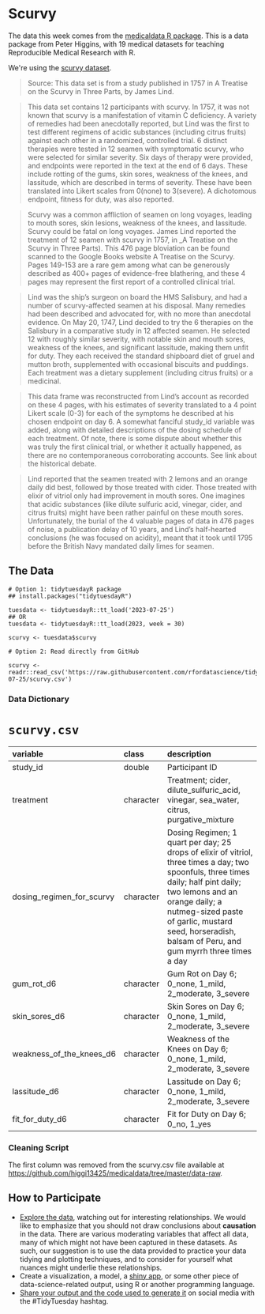 # Scurvy 

The data this week comes from the [medicaldata R package](https://higgi13425.github.io/medicaldata/). This is a data package from Peter Higgins, with 19 medical datasets for teaching Reproducible Medical Research with R.

We're using the [scurvy dataset](https://htmlpreview.github.io/?https://github.com/higgi13425/medicaldata/blob/master/man/description_docs/scurvy_desc.html). 

> Source: This data set is from a study published in 1757 in A Treatise on the Scurvy in Three Parts, by James Lind.

> This data set contains 12 participants with scurvy. In 1757, it was not known that scurvy is a manifestation of vitamin C deficiency. A variety of remedies had been anecdotally reported, but Lind was the first to test different regimens of acidic substances (including citrus fruits) against each other in a randomized, controlled trial. 6 distinct therapies were tested in 12 seamen with symptomatic scurvy, who were selected for similar severity. Six days of therapy were provided, and endpoints were reported in the text at the end of 6 days. These include rotting of the gums, skin sores, weakness of the knees, and lassitude, which are described in terms of severity. These have been translated into Likert scales from 0(none) to 3(severe). A dichotomous endpoint, fitness for duty, was also reported.

> Scurvy was a common affliction of seamen on long voyages, leading to mouth sores, skin lesions, weakness of the knees, and lassitude. Scurvy could be fatal on long voyages. James Lind reported the treatment of 12 seamen with scurvy in 1757, in _A Treatise on the Scurvy in Three Parts). This 476 page bloviation can be found scanned to the Google Books website A Treatise on the Scurvy. Pages 149-153 are a rare gem among what can be generously described as 400+ pages of evidence-free blathering, and these 4 pages may represent the first report of a controlled clinical trial.

> Lind was the ship’s surgeon on board the HMS Salisbury, and had a number of scurvy-affected seamen at his disposal. Many remedies had been described and advocated for, with no more than anecdotal evidence. On May 20, 1747, Lind decided to try the 6 therapies on the Salisbury in a comparative study in 12 affected seamen. He selected 12 with roughly similar severity, with notable skin and mouth sores, weakness of the knees, and significant lassitude, making them unfit for duty. They each received the standard shipboard diet of gruel and mutton broth, supplemented with occasional biscuits and puddings. Each treatment was a dietary supplement (including citrus fruits) or a medicinal.

> This data frame was reconstructed from Lind’s account as recorded on these 4 pages, with his estimates of severity translated to a 4 point Likert scale (0-3) for each of the symptoms he described at his chosen endpoint on day 6. A somewhat fanciful study_id variable was added, along with detailed descriptions of the dosing schedule of each treatment. Of note, there is some dispute about whether this was truly the first clinical trial, or whether it actually happened, as there are no contemporaneous corroborating accounts. See link about the historical debate.

> Lind reported that the seamen treated with 2 lemons and an orange daily did best, followed by those treated with cider. Those treated with elixir of vitriol only had improvement in mouth sores. One imagines that acidic substances (like dilute sulfuric acid, vinegar, cider, and citrus fruits) might have been rather painful on these mouth sores. Unfortunately, the burial of the 4 valuable pages of data in 476 pages of noise, a publication delay of 10 years, and Lind’s half-hearted conclusions (he was focused on acidity), meant that it took until 1795 before the British Navy mandated daily limes for seamen.

## The Data

```{r}
# Option 1: tidytuesdayR package 
## install.packages("tidytuesdayR")

tuesdata <- tidytuesdayR::tt_load('2023-07-25')
## OR
tuesdata <- tidytuesdayR::tt_load(2023, week = 30)

scurvy <- tuesdata$scurvy

# Option 2: Read directly from GitHub

scurvy <- readr::read_csv('https://raw.githubusercontent.com/rfordatascience/tidytuesday/master/data/2023/2023-07-25/scurvy.csv')
```

### Data Dictionary

# `scurvy.csv`

|variable                  |class     |description               |
|:-------------------------|:---------|:-------------------------|
|study_id                  |double    |Participant ID                 |
|treatment                 |character |Treatment; cider, dilute_sulfuric_acid, vinegar, sea_water, citrus, purgative_mixture                |
|dosing_regimen_for_scurvy |character |Dosing Regimen; 1 quart per day; 25 drops of elixir of vitriol, three times a day; two spoonfuls, three times daily; half pint daily; two lemons and an orange daily; a nutmeg-sized paste of garlic, mustard seed, horseradish, balsam of Peru, and gum myrrh three times a day |
|gum_rot_d6                |character |Gum Rot on Day 6; 0_none, 1_mild, 2_moderate, 3_severe             |
|skin_sores_d6             |character |Skin Sores on Day 6; 0_none, 1_mild, 2_moderate, 3_severe            |
|weakness_of_the_knees_d6  |character |Weakness of the Knees on Day 6; 0_none, 1_mild, 2_moderate, 3_severe  |
|lassitude_d6              |character |Lassitude on Day 6; 0_none, 1_mild, 2_moderate, 3_severe            |
|fit_for_duty_d6           |character |Fit for Duty on Day 6; 0_no, 1_yes          |


### Cleaning Script

The first column was removed from the scurvy.csv file available at https://github.com/higgi13425/medicaldata/tree/master/data-raw.

## How to Participate

- [Explore the data](https://r4ds.hadley.nz/), watching out for interesting relationships. We would like to emphasize that you should not draw conclusions about **causation** in the data. There are various moderating variables that affect all data, many of which might not have been captured in these datasets. As such, our suggestion is to use the data provided to practice your data tidying and plotting techniques, and to consider for yourself what nuances might underlie these relationships.
- Create a visualization, a model, a [shiny app](https://shiny.posit.co/), or some other piece of data-science-related output, using R or another programming language.
- [Share your output and the code used to generate it](../../../sharing.md) on social media with the #TidyTuesday hashtag.
